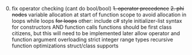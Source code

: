 0. fix operator checking (cant do bool/bool)
~~1. operator precedence~~
~~2. phi nodes~~
variable allocation at start of function scope to avoid allocation in loops
while loops
~~for loops~~
other:
include c# style initializer-list syntax for constructors AND function calls
functions should be first class citizens, but this will need to be implemented later
allow operator and function argument overloading
strict integer range types
recursive function optimizations
struct/class supports
